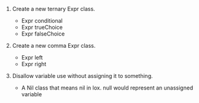 1. Create a new ternary Expr class.
    - Expr conditional
    - Expr trueChoice
    - Expr falseChoice

2. Create a new comma Expr class.
    - Expr left
    - Expr right

3. Disallow variable use without assigning it to something.
    - A Nil class that means nil in lox. null would represent an unassigned variable

